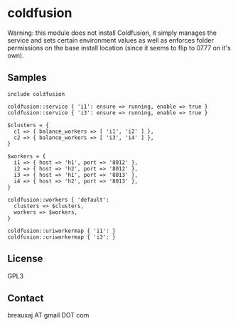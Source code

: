 coldfusion
==========

Warning: this module does not install Coldfusion, it simply manages the service
and sets certain environment values as well as enforces folder permissions on
the base install location (since it seems to flip to 0777 on it's own).

Samples
-------
```
include coldfusion
```
```
coldfusion::service { 'i1': ensure => running, enable => true }
coldfusion::service { 'i3': ensure => running, enable => true }
```
```
$clusters = {
  c1 => { balance_workers => [ 'i1', 'i2' ] },
  c2 => { balance_workers => [ 'i3', 'i4' ] },
}
```
```
$workers = {
  i1 => { host => 'h1', port => '8012' },
  i2 => { host => 'h2', port => '8012' },
  i3 => { host => 'h1', port => '8013' },
  i4 => { host => 'h2', port => '8013' },
}
```
```
coldfusion::workers { 'default':
  clusters => $clusters,
  workers => $workers,
}
```
```
coldfusion::uriworkermap { 'i1': }
coldfusion::uriworkermap { 'i3': }
```

License
-------
GPL3

Contact
-------
breauxaj AT gmail DOT com

